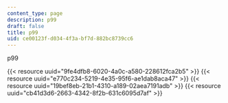 ```yaml
---
content_type: page
description: p99
draft: false
title: p99
uid: ce00123f-d034-4f3a-bf7d-882bc8739cc6
---
```

p99

{{< resource uuid="9fe4dfb8-6020-4a0c-a580-228612fca2b5" >}}
{{< resource uuid="e770c234-5219-4e35-95f6-ae1dab8aca47" >}}
{{< resource uuid="19bef8eb-21b1-4310-a189-02aea7191adb" >}}
{{< resource uuid="cb41d3d6-2663-4342-8f2b-631c6095d7af" >}}